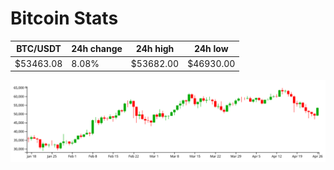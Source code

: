 # Bitcoin Stats

BTC/USDT|24h change|24h high|24h low|
|---|---|---|---|
|$53463.08|8.08%|$53682.00|$46930.00|

<img src="./chart.svg">
